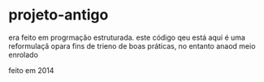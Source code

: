 # projeto-antigo

era feito em progrmação estruturada.
este código qeu está aqui é uma reformulaçã opara fins de trieno de boas práticas, no entanto
anaod meio enrolado 

feito em 2014
